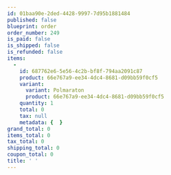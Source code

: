 ```yaml
---
id: 01baa90e-2ded-4428-9997-7d95b1881484
published: false
blueprint: order
order_number: 249
is_paid: false
is_shipped: false
is_refunded: false
items:
  -
    id: 687762e6-5e56-4c2b-bf8f-794aa2091c87
    product: 66e767a9-ee34-4dc4-8681-d09bb59f0cf5
    variant:
      variant: Polmaraton
      product: 66e767a9-ee34-4dc4-8681-d09bb59f0cf5
    quantity: 1
    total: 0
    tax: null
    metadata: {  }
grand_total: 0
items_total: 0
tax_total: 0
shipping_total: 0
coupon_total: 0
title: ' '
---
```

